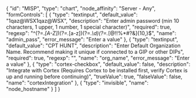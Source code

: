 {
  "id": "MISP",
  "type": "chart",
  "node_affinity": "Server - Any",
  "formControls": [
    {
      "type": "textinput",
      "default_value": "1qaz@WSX1qaz@WSX",
      "description": "Enter admin password (min 10 characters, 1 upper, 1 number, 1 special character)",
      "required": true,
      "regexp": "^(?=.*[A-Z])(?=.*[a-z])(?=.*\\d)(?=.*[@$!%*#?&])[A-Za-z\\d@$!%*#?&]{10,}$",
      "name": "admin_pass",
      "error_message": "Enter a value"
    },
    {
      "type": "textinput",
      "default_value": "CPT HUNT",
      "description": "Enter Default Organization Name. Recommend making it unique if connected to a GIP or other DIPs",
      "required": true,
      "regexp": "",
      "name": "org_name",
      "error_message": "Enter a value"
    },
    {
        "type": "cortex-checkbox",
        "default_value": false,
        "description": "Integrate with Cortex (Requires Cortex to be installed first, verify Cortex is up and running before continuing)",
        "trueValue": true,
        "falseValue": false,
        "name": "cortexIntegration"
    },
    {
      "type": "invisible",
      "name": "node_hostname"
    }
  ]
}

